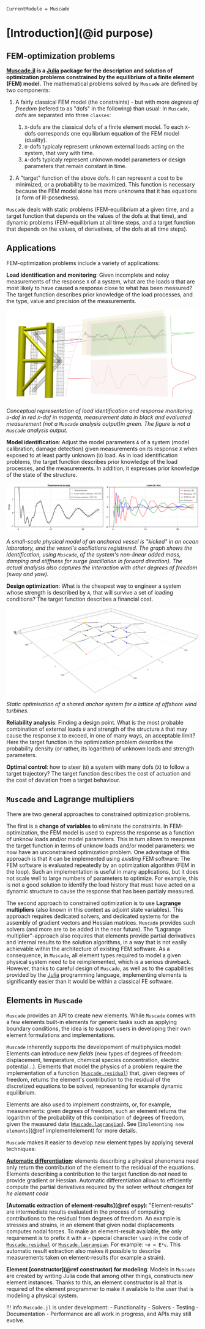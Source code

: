 
```@meta
CurrentModule = Muscade
```

# [Introduction](@id purpose)

## FEM-optimization problems

**[Muscade.jl](https://github.com/SINTEF/Muscade.jl) is a [Julia](https://julialang.org) package for the description and solution of optimization problems constrained by the equilibrium of a finite element (FEM) model.**  The mathematical problems solved by `Muscade` are defined by two components:

1) A fairly classical FEM model (the constraints) - but with more *degrees of freedom* (refered to as "dofs" in the following) than usual: In `Muscade`, dofs are separated into three `classes`:

   1. `X`-dofs are the classical dofs of a finite element model. To each `X`-dofs corresponds one equilibrium equation of the FEM model (duality). 
   2. `U`-dofs typicaly represent unknown external loads acting on the system, that vary with time.
   3. `A`-dofs typicaly represent unknown model parameters or design parameters that remain constant in time.

2) A "target" function of the above dofs.  It can represent a cost to be minimized, or a probability to be maximized.  This function is necessary because the FEM model alone has more unknowns that it has equations (a form of ill-posedness).

`Muscade` deals with static problems (FEM-equilibrium at a given time, and a target function that depends on the values of the dofs at that time), and dynamic problems (FEM-equilibrium at all time steps, and a target function that depends on the values, of derivatives, of the dofs at all time steps).

## Applications

FEM-optimization problems include a variety of applications:

**Load identification and monitoring**: Given incomplete and noisy measurements of the response `X` of a system, what are the loads `U` that are most likely to have caused a response close to what has been measured?  The target function describes prior knowledge of the load processes, and the type, value and precision of the measurements. 

![iFEMsmall](iFEMsmall.jpg)

*Conceptual representation of load identification and response monitoring. `U`-dof in red `X`-dof in magenta, measurement data in black and evaluated measurement (not a `Muscade` analysis output)in green. The figure is not a `Muscade` analysis output.*

**Model identification**: Adjust the model parameters `A` of a system (model calibration, damage detection) given measurements on its response `X` when exposed to at least partly unknown (`U`) load. As in load identification problems, the target function describes prior knowledge of the load processes, and the measurements.  In addition, it expresses prior knowledge of the state of the structure. 

![Decaysmall](Decaysmall.png)

*A small-scale physical model of an anchored vessel is "kicked" in an ocean laboratory, and the vessel's oscillations registrered. The graph shows the identification, using `Muscade`, of the system's non-linear added mass, damping and stiffness for surge (oscillation in forward direction). The actual analysis also captures the interaction with other degrees of freedom (sway and yaw).* 

**Design optimization**: What is the cheapest way to engineer a system whose strength is described by `A`, that will survive a set of loading conditions?  The target function describes a financial cost.

![SharedAnchor](SharedAnchor.jpg)

*Static optimisation of a shared anchor system for a lattice of offshore wind turbines.*

**Reliability analysis**: Finding a design point. What is the most probable combination of external loads `U` and strength of the structure `A` that may cause the response `X` to exceed, in one of many ways, an acceptable limit? Here the target function in the optimization problem describes the probability density (or rather, its logarithm) of unknown loads and strength parameters.

**Optimal control**: how to steer (`U`) a system with many dofs (`X`) to follow a target trajectory? The target function describes the cost of actuation and the cost of deviation from a target behaviour.

## `Muscade` and Lagrange multipliers

There are two general approaches to constrained optimization problems.

The first is a **change of variables** to eliminate the constraints.  In FEM-optimization, the FEM model is used to express the response as a function of unknow loads and/or model parameters.  This in turn allows to reexpress the target function in terms of unknow loads and/or model parameters: we now have an unconstrained optimization problem. One advantage of this approach is that it can be implemented using *existing* FEM software: The FEM software  is evaluated repeatedly by an optimization algorithm (FEM in the loop).  Such an implementation is useful in many applications, but it does not scale well to large numbers of parameters to optimize.  For example, this is not a good solution to identify the load history that must have acted on a dynamic structure to cause the response that has been partialy measured.

The second approach to constrained optimization is to use **Lagrange multipliers** (also known in this context as adjoint state variables).  This approach requires dedicated solvers, and dedicated systems for the assembly of gradient vectors and Hessian matrices. `Muscade` provides such solvers (and more are to be added in the near future).  The "Lagrange multiplier"-approach also requires that elements provide partial derivatives and internal results to the solution algorithms, in a way that is not easily achievable within the architecture of existing FEM software. As a consequence, in `Muscade`, all element types required to model a given physical system need to be reimplemented, which is a serious drawback.  However, thanks to careful design of `Muscade`, as well as to the capabilities provided by the [Julia](https://julialang.org) programming language, implementing elements is significantly easier than it would be within a classical FE software.

## Elements in `Muscade`

`Muscade` provides an API to create new elements. While `Muscade` comes with a few elements built-in elements for generic tasks such as applying boundary conditions, the idea is to support users in developing their own element formulations and implementations.   

`Muscade` inherently supports the developement of multiphysics model:  Elements can introduce new *fields* (new types of degrees of freedom: displacement, temperature, chemical species concentration, electric potential...). Elements that model the physics of a problem require the implementation of a function ([`Muscade.residual`](@ref)) that, given degrees of freedom, returns the element's contribution to the residual of the discretized equations to be solved, representing for example dynamic equilibrium. 

Elements are also used to implement constraints, or, for example, measurements: given degrees of freedom, such an element returns the logarithm of the probability of this combination of degrees of freedom, given the measured data ([`Muscade.lagrangian`](@ref)).  See [`Implementing new elements`](@ref implementelement) for more details.

`Muscade` makes it easier to develop new element types by applying several techniques:

**[Automatic differentiation](Adiff.md)**: elements describing a physical phenomena need only return the contribution of the element to the residual of the equations.  Elements describing a contribution to the target function do not need to provide gradient or Hessian. Automatic differentiation allows to efficiently compute the partial derivatives required by the solver *without changes tot he element code*

**[Automatic extraction of element-results](@ref espy)**: "Element-results" are intermediate results evaluated in the process of computing contributions to the residual from degrees of freedom. An example is stresses and strains, in an element that given nodal displacements computes nodal forces. To make an element-result available, the only requirement is to prefix it with a `☼` (special character `\sun`) in the code of [`Muscade.residual`](@ref) or [`Muscade.lagrangian`](@ref).  For example: `☼σ = E*ε`.  This automatic result extraction also makes it possible to describe measurements taken on element-results (for example a strain).

**Element [constructor](@ref constructor) for modeling**: Models in `Muscade` are created by writing Julia code that among other things, constructs new element instances.  Thanks to this, an element constructor is all that is required of the element programmer to make it available to the user that is modeling a physical system.

!!! info
    `Muscade.jl` is under development: 
    - Functionality 
    - Solvers
    - Testing 
    - Documentation
    - Performance
    are all work in progress, and APIs may still evolve.


